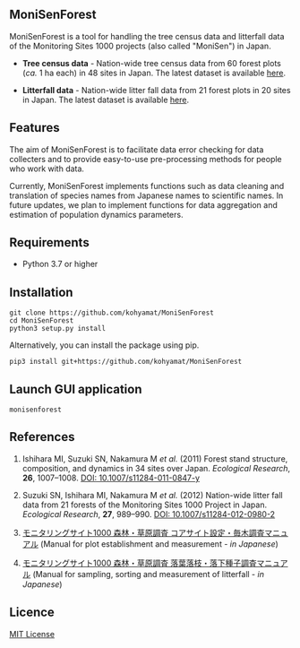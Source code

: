 MoniSenForest
-------------

MoniSenForest is a tool for handling the tree census data and litterfall data of the Monitoring Sites 1000 projects (also called "MoniSen") in Japan.

* **Tree census data** - Nation-wide tree census data from 60 forest plots (*ca.* 1 ha each) in 48 sites in Japan. The latest dataset is available [here](https://www.biodic.go.jp/moni1000/findings/data/index_file.html). 

* **Litterfall data** - Nation-wide litter fall data from 21 forest plots in 20 sites in Japan. The latest dataset is available [here](https://www.biodic.go.jp/moni1000/findings/data/index_file_LitterSeed.html). 


## Features

The aim of MoniSenForest is to facilitate data error checking for data collecters and to provide easy-to-use pre-processing methods for people who work with data.

Currently, MoniSenForest implements functions such as data cleaning and translation of species names from Japanese names to scientific names. In future updates, we plan to implement functions for data aggregation and estimation of population dynamics parameters.


## Requirements

* Python 3.7 or higher


## Installation

    git clone https://github.com/kohyamat/MoniSenForest
    cd MoniSenForest
    python3 setup.py install

Alternatively, you can install the package using pip.
    
    pip3 install git+https://github.com/kohyamat/MoniSenForest


## Launch GUI application

    monisenforest


## References

1. Ishihara MI, Suzuki SN, Nakamura M *et al.* (2011) Forest stand structure, composition, and dynamics in 34 sites over Japan. *Ecological Research*, **26**, 1007–1008. [DOI: 10.1007/s11284-011-0847-y](https://doi.org/10.1007/s11284-011-0847-y)

2. Suzuki SN, Ishihara MI, Nakamura M *et al.* (2012) Nation-wide litter fall data from 21 forests of the Monitoring Sites 1000 Project in Japan. *Ecological Research*, **27**, 989–990. [DOI: 10.1007/s11284-012-0980-2](https://doi.org/10.1007/s11284-012-0980-2)

3. [モニタリングサイト1000 森林・草原調査 コアサイト設定・毎木調査マニュアル](http://www.biodic.go.jp/moni1000/manual/tree.pdf) (Manual for plot establishment and measurement - *in Japanese*)

4. [モニタリングサイト1000 森林・草原調査 落葉落枝・落下種子調査マニュアル](http://www.biodic.go.jp/moni1000/manual/litter_ver3.pdf) (Manual for sampling, sorting and measurement of litterfall - *in Japanese*)

## Licence

[MIT License](LICENSE)
